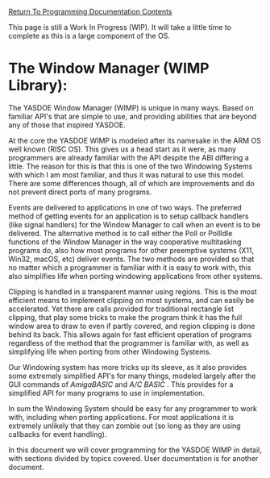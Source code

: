 [Return To Programming Documentation Contents](./Index.md)

This page is still a Work In Progress (WIP).  It will take a little time to complete as this is a large component of the OS.

# The Window Manager (WIMP Library):

The YASDOE Window Manager (WIMP) is unique in many ways.  Based on familiar API's that are simple to use, and providing abilities that are beyond any of those that inspired YASDOE.

At the core the YASDOE WIMP is modeled after its namesake in the ARM OS well known (RISC OS).  This gives us a head start as it were, as many programmers are already familiar with the API despite the ABI differing a little.  The reason for this is that this is one of the two Windowing Systems with which I am most familiar, and thus it was natural to use this model.  There are some differences though, all of which are improvements and do not prevent direct ports of many programs.

Events are delivered to applications in one of two ways.  The preferred method of getting events for an application is to setup callback handlers (like signal handlers) for the Window Manager to call when an event is to be delivered.  The alternative method is to call either the Poll or PollIdle functions of the Window Manager in the way cooperative multitasking programs do, also how most programs for other preemptive systems (X11, Win32, macOS, etc) deliver events.  The two methods are provided so that no matter which a programmer is familiar with it is easy to work with, this also simplifies life when porting windowing applications from other systems.

Clipping is handled in a transparent manner using regions.  This is the most efficient means to implement clipping on most systems, and can easily be accelerated.  Yet there are calls provided for traditional rectangle list clipping, that play some tricks to make the program think it has the full window area to draw to even if partly covered, and region clipping is done behind its back.  This allows again for fast efficient operation of programs regardless of the method that the programmer is familiar with, as well as simplifying life when porting from other Windowing Systems.

Our Windowing system has more tricks up its sleeve, as it also provides some extremely simplified API's for many things, modeled largely after the GUI commands of *AmigaBASIC* and *A/C BASIC* .  This provides for a simplified API for many programs to use in implementation.

In sum the Windowing System should be easy for any programmer to work with, including when porting applications.  For most applications it is extremely unlikely that they can zombie out (so long as they are using callbacks for event handling).

In this document we will cover programming for the YASDOE WIMP in detail, with sections divided by topics covered.  User documentation is for another document.